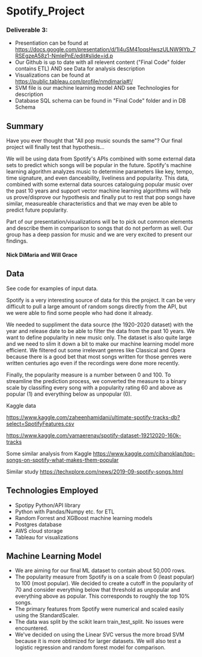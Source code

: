 # Spotify_Project

### Deliverable 3: 

- Presentiation can be found at https://docs.google.com/presentation/d/1l4uSM41oqsHwszULNW9IYb_7RSEgzeA58z1-NmlePnE/edit#slide=id.p
- Our Github is up to date with all relevent content ("Final Code" folder contains ETL) AND see Data for analysis description
- Visualizations can be found at https://public.tableau.com/profile/nmdimaria#!/
- SVM file is our machine learning model AND see Technologies for description
- Database SQL schema can be found in "Final Code" folder and in DB Schema

## Summary
Have you ever thought that "All pop music sounds the same"? Our final project will finally test that hypothesis...

We will be using data from Spotify's APIs combined with some external data sets to predict which songs will be popular in the future. Spotify's machine learning algorithm analyzes music to determine parameters like key, tempo, time signature, and even danceability, liveliness and popularity. This data, combined with some external data sources cataloguing popular music over the past 10 years and support vector machine learning algorithms will help us prove/disprove our hypothesis and finally put to rest that pop songs have similar, measureable characteristics and that we may even be able to predict future popularity.

Part of our presentation/visualizations will be to pick out common elements and describe them in comparison to songs that do not perform as well. Our group has a deep passion for music and we are very excited to present our findings.

#### Nick DiMaria and Will Grace

## Data
See code for examples of input data.

Spotify is a very interesting source of data for this the project. It can be very difficult to pull a large amount of random songs directly from the API, but we were able to find some people who had done it already.

We needed to suppliment the data source (the 1920-2020 dataset) with the year and release date to be able to filter the data from the past 10 years. We want to define popularity in new music only. The dataset is also quite large and we need to slim it down a bit to make our machine learning model more efficient. We filtered out some irrelevant genres like Classical and Opera because there is a good bet that most songs written for those genres were written centuries ago even if the recordings were done more recently.

Finally, the popularity measure is a number between 0 and 100. To streamline the prediction process, we converted the measure to a binary scale by classifing every song with a popularity rating 60 and above as popular (1) and everything below as unpopular (0).

Kaggle data 

https://www.kaggle.com/zaheenhamidani/ultimate-spotify-tracks-db?select=SpotifyFeatures.csv

https://www.kaggle.com/yamaerenay/spotify-dataset-19212020-160k-tracks

Some similar analysis from Kaggle
https://www.kaggle.com/cihanoklap/top-songs-on-spotify-what-makes-them-popular

Similar study
https://techxplore.com/news/2019-09-spotify-songs.html

## Technologies Employed

- Spotipy Python/API library
- Python with Pandas/Numpy etc. for ETL
- Random Forrest and XGBoost machine learning models
- Postgres database
- AWS cloud storage
- Tableau for visualizations

## Machine Learning Model

- We are aiming for our final ML dataset to contain about 50,000 rows. 
- The popularity measure from Spotify is on a scale from 0 (least popular) to 100 (most popular). We decided to create a cutoff in the popularity of 70 and consider everything below that threshold as unpopular and everything above as popular. This corresponds to roughly the top 10% songs. 
- The primary features from Spotify were numerical and scaled easily using the StandardScaler. 
- The data was split by the scikit learn train_test_split. No issues were encountered. 
- We've decided on using the Linear SVC versus the more broad SVM because it is more obtimized for larger datasets. We will also test a logistic regression and random forest model for comparison. 

